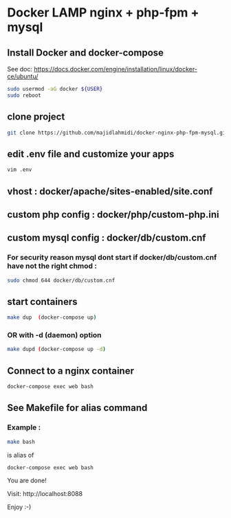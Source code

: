 Docker LAMP nginx + php-fpm + mysql
===================================

## Install Docker and docker-compose

See doc: https://docs.docker.com/engine/installation/linux/docker-ce/ubuntu/

```bash
sudo usermod -aG docker ${USER}
sudo reboot
```

## clone project

```bash
git clone https://github.com/majidlahmidi/docker-nginx-php-fpm-mysql.git && cd docker-nginx-php-fpm-mysql
```

## edit .env file and customize your apps

```bash
vim .env
```

## vhost : docker/apache/sites-enabled/site.conf
## custom php config : docker/php/custom-php.ini
## custom mysql config : docker/db/custom.cnf

### For security reason mysql dont start if docker/db/custom.cnf have not the right chmod :

```bash
sudo chmod 644 docker/db/custom.cnf
```

## start containers

```bash
make dup  (docker-compose up)
```
### OR with -d  (daemon) option

```bash
make dupd (docker-compose up -d)
```

## Connect to a nginx container

```bash
docker-compose exec web bash
```

## See Makefile for alias command
### Example :

```bash
make bash
```
is alias of 

```bash
docker-compose exec web bash
```

You are done!

Visit: http://localhost:8088

Enjoy :-)
